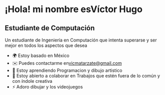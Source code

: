 ¡Hola! [](https://user-images.githubusercontent.com/18350557/176309783-0785949b-9127-417c-8b55-ab5a4333674e.gif)mi nombre esVíctor Hugo
=====================================================================================================================================

Estudiante de Computación
-------------------------

Un estudiante de Ingeniería en Computación que intenta superarse y ser mejor en todos los aspectos que desea

* 🌍 Estoy basado en México
* ✉️ Puedes contactarme en[vicmatarzate@gmail.com](mailto:vicmatarzate@gmail.com)
* 🧠 Estoy aprendiendo Programacion y dibujo artistico
* 🤝 Estoy abierto a colaborar en Trabajos que estén fuera de lo común y con índole creativa
* ⚡ Adoro dibujar y los videojuegos
